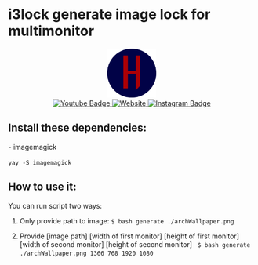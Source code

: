 # i3lock generate image lock for multimonitor

<div id="header" align="center">
    <img src="https://github.com/halina20011/halina20011/blob/main/Halina-Circle.png" width="100"/>
    <div id="badges">
        <a href="https://www.youtube.com/channel/UCG0h6r6T1joRASO29JV9qMQ">
            <img src="https://img.shields.io/badge/YouTube-red?style=for-the-badge&logo=youtube&logoColor=white" alt="Youtube Badge"/>
        </a>
        <a href="https://halina-website.firebaseapp.com/">
            <img src="https://img.shields.io/badge/Website-lightgrey?style=for-the-badge" alt="Website"/>
        </a>
        <a href="https://www.instagram.com/mario.durakovic/">
            <img src="https://img.shields.io/badge/Instagram-blue?style=for-the-badge&logo=instagram&logoColor=white" alt="Instagram Badge"/>
        </a>
    </div>
</div>

<h2>Install these dependencies: </h2>
 - imagemagick

```yay -S imagemagick```

<h2> How to use it: </h2>

You can run script two ways:

1. Only provide path to image: 
        ```$ bash generate ./archWallpaper.png```


2. Provide [image path] [width of first monitor] [height of first monitor] [width of second monitor] [height of second monitor]
    ``` $ bash generate ./archWallpaper.png 1366 768 1920 1080```

